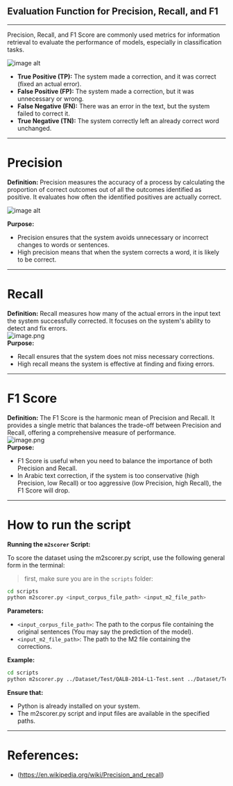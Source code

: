 ## Evaluation Function for Precision, Recall, and F1
---
Precision, Recall, and F1 Score are commonly used metrics for information retrieval to evaluate the performance of models, especially in classification tasks.  

![image alt](https://github.com/SL6I/Text-Correction/blob/991296c33dfb164cabe364793939d8bd1000d632/Images/Metrics.png)  

- **True Positive (TP):** The system made a correction, and it was correct (fixed an actual error).    
- **False Positive (FP):** The system made a correction, but it was unnecessary or wrong.    
- **False Negative (FN):** There was an error in the text, but the system failed to correct it.    
- **True Negative (TN):** The system correctly left an already correct word unchanged.

---
# Precision  
**Definition:** Precision measures the accuracy of a process by calculating the proportion of correct outcomes out of all the outcomes identified as positive. It evaluates how often the identified positives are actually correct.  

![image alt](https://github.com/SL6I/Text-Correction/blob/0a5d1edf94f47136bd8fd17ca9b4d4f5c03e6284/Images/Precision.png)  

**Purpose:**     
* Precision ensures that the system avoids unnecessary or incorrect changes to words or sentences.  
* High precision means that when the system corrects a word, it is likely to be correct.
---

# Recall  
**Definition:** Recall measures how many of the actual errors in the input text the system successfully corrected. It focuses on the system's ability to detect and fix errors.  
![image.png](https://github.com/SL6I/Text-Correction/blob/0a5d1edf94f47136bd8fd17ca9b4d4f5c03e6284/Images/Recall.png)          
**Purpose:**     
* Recall ensures that the system does not miss necessary corrections.  
* High recall means the system is effective at finding and fixing errors.
---  

# F1 Score  
**Definition:** The F1 Score is the harmonic mean of Precision and Recall. It provides a single metric that balances the trade-off between Precision and Recall, offering a comprehensive measure of performance.  
![image.png](https://github.com/SL6I/Text-Correction/blob/991296c33dfb164cabe364793939d8bd1000d632/Images/F1%20Score.png)    
**Purpose:**   
* F1 Score is useful when you need to balance the importance of both Precision and Recall.  
* In Arabic text correction, if the system is too conservative (high Precision, low Recall) or too aggressive (low Precision, high Recall), the F1 Score will drop.  
---

# How to run the script
**Running the ```m2scorer``` Script:**


To score the dataset using the m2scorer.py script, use the following general form in the terminal:
> first, make sure you are in the `scripts` folder:
``` bash
cd scripts
python m2scorer.py <input_corpus_file_path> <input_m2_file_path>
```

**Parameters:**

- ```<input_corpus_file_path>```: The path to the corpus file containing the original sentences (You may say the prediction of the model).
- ```<input_m2_file_path>```: The path to the M2 file containing the corrections.

**Example:**

``` bash
cd scripts
python m2scorer.py ../Dataset/Test/QALB-2014-L1-Test.sent ../Dataset/Test/QALB-2014-L1-Test.m2
```


**Ensure that:**

- Python is already installed on your system.
- The m2scorer.py script and input files are available in the specified paths.
--- 
# References:  
- (https://en.wikipedia.org/wiki/Precision_and_recall)

